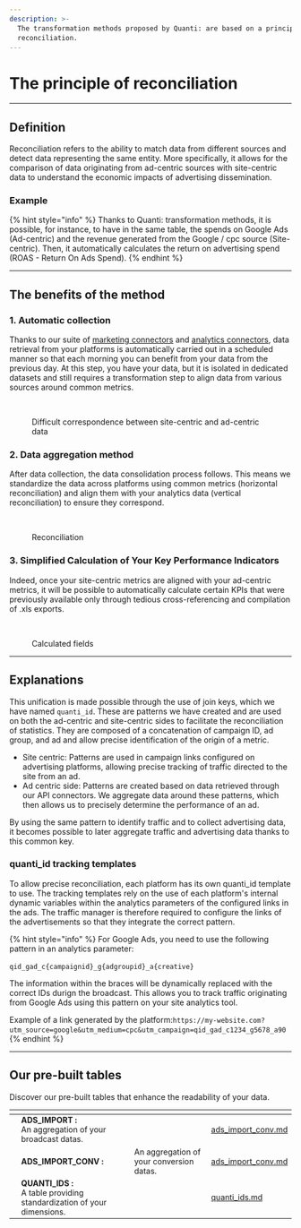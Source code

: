 ```yaml
---
description: >-
  The transformation methods proposed by Quanti: are based on a principle called
  reconciliation.
---
```


# The principle of reconciliation

***

## Definition

Reconciliation refers to the ability to match data from different sources and detect data representing the same entity. More specifically, it allows for the comparison of data originating from ad-centric sources with site-centric data to understand the economic impacts of advertising dissemination.

### Example

{% hint style="info" %}
Thanks to Quanti: transformation methods, it is possible, for instance, to have in the same table, the spends on Google Ads (Ad-centric) and the revenue generated from the Google / cpc source (Site-centric). Then, it automatically calculates the return on advertising spend (ROAS - Return On Ads Spend).
{% endhint %}

***

## The benefits of the method

### 1. Automatic collection

Thanks to our suite of [marketing connectors](../connectors/readme/) and [analytics connectors](../connectors/analytics-connectors/), data retrieval from your platforms is automatically carried out in a scheduled manner so that each morning you can benefit from your data from the previous day. At this step, you have your data, but it is isolated in dedicated datasets and still requires a transformation step to align data from various sources around common metrics.

<figure><img src="../.gitbook/assets/Capture d’écran 2024-05-14 à 16.36.28.png" alt=""><figcaption><p>Difficult correspondence between site-centric and ad-centric data</p></figcaption></figure>

### 2. Data aggregation method

After data collection, the data consolidation process follows. This means we standardize the data across platforms using common metrics (horizontal reconciliation) and align them with your analytics data (vertical reconciliation) to ensure they correspond.

<figure><img src="../.gitbook/assets/Capture d’écran 2024-05-15 à 11.53.34.png" alt=""><figcaption><p>Reconciliation</p></figcaption></figure>

### 3. Simplified Calculation of Your Key Performance Indicators

Indeed, once your site-centric metrics are aligned with your ad-centric metrics, it will be possible to automatically calculate certain KPIs that were previously available only through tedious cross-referencing and compilation of .xls exports.

<figure><img src="../.gitbook/assets/Capture d’écran 2024-05-15 à 10.38.14.png" alt=""><figcaption><p>Calculated fields</p></figcaption></figure>

***

## Explanations

This unification is made possible through the use of join keys, which we have named `quanti_id`. These are patterns we have created and are used on both the ad-centric and site-centric sides to facilitate the reconciliation of statistics. They are composed of a concatenation of campaign ID, ad group, and ad and allow precise identification of the origin of a metric.

* Site centric: Patterns are used in campaign links configured on advertising platforms, allowing precise tracking of traffic directed to the site from an ad.
* Ad centric side: Patterns are created based on data retrieved through our API connectors. We aggregate data around these patterns, which then allows us to precisely determine the performance of an ad.

By using the same pattern to identify traffic and to collect advertising data, it becomes possible to later aggregate traffic and advertising data thanks to this common key.

### quanti\_id tracking templates

To allow precise reconciliation, each platform has its own quanti\_id template to use. The tracking templates rely on the use of each platform's internal dynamic variables within the analytics parameters of the configured links in the ads. The traffic manager is therefore required to configure the links of the advertisements so that they integrate the correct pattern.

{% hint style="info" %}
For Google Ads, you need to use the following pattern in an analytics parameter:&#x20;

`qid_gad_c{campaignid}_g{adgroupid}_a{creative}`

The information within the braces will be dynamically replaced with the correct IDs durign the broadcast. This allows you to track traffic originating from Google Ads using this pattern on your site analytics tool.

Example of a link generated by the platform:`https://my-website.com?utm_source=google&utm_medium=cpc&utm_campaign=qid_gad_c1234_g5678_a90`
{% endhint %}

***

## Our pre-built tables

Discover our pre-built tables that enhance the readability of your data.

<table data-view="cards" data-full-width="false"><thead><tr><th></th><th></th><th></th><th data-hidden data-card-target data-type="content-ref"></th></tr></thead><tbody><tr><td></td><td><strong>ADS_IMPORT :</strong><br>An aggregation of your broadcast datas.</td><td></td><td><a href="pre-built-tables/ads_import_conv.md">ads_import_conv.md</a></td></tr><tr><td></td><td><strong>ADS_IMPORT_CONV :</strong></td><td>An aggregation of your conversion datas.</td><td><a href="pre-built-tables/ads_import_conv.md">ads_import_conv.md</a></td></tr><tr><td></td><td><strong>QUANTI_IDS :</strong><br>A table providing standardization of your dimensions.</td><td></td><td><a href="pre-built-tables/quanti_ids.md">quanti_ids.md</a></td></tr></tbody></table>

